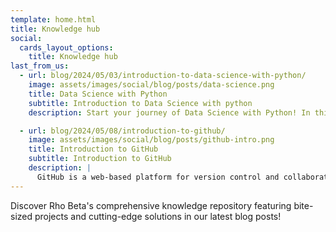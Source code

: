 ```yaml
---
template: home.html
title: Knowledge hub
social:
  cards_layout_options:
    title: Knowledge hub
last_from_us:
  - url: blog/2024/05/03/introduction-to-data-science-with-python/
    image: assets/images/social/blog/posts/data-science.png
    title: Data Science with Python
    subtitle: Introduction to Data Science with python
    description: Start your journey of Data Science with Python! In this blog you'll find tips and tricks to start with Python and some useful libraries.

  - url: blog/2024/05/08/introduction-to-github/
    image: assets/images/social/blog/posts/github-intro.png
    title: Introduction to GitHub
    subtitle: Introduction to GitHub
    description: |
      GitHub is a web-based platform for version control and collaboration on software development projects. It allows developers to manage their code, track changes, and collaborate with others in real-time. Get insights on how to use GitHub reading our blog page!
---
```


Discover Rho Beta's comprehensive knowledge repository featuring bite-sized projects and cutting-edge solutions in our latest blog posts!